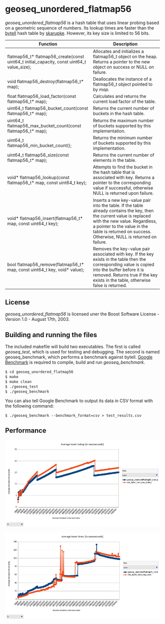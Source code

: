 # geoseq_unordered_flatmap56

*geoseq_unordered_flatmap56* is a hash table that uses linear probing based on a geometric sequence of numbers. Its lookup times are faster than the [bytell](https://github.com/skarupke/flat_hash_map) hash table by [skarupke](https://github.com/skarupke). However, its key size is limited to 56 bits.

|Function|Description|
|--------|-----------|
|flatmap56_t* flatmap56_create(const uint64_t initial_capacity, const uint64_t value_size);|Allocates and initializes a flatmap56_t object on the heap. Returns a pointer to the new object on success or NULL on failure.|
|void flatmap56_destroy(flatmap56_t* map);|Deallocates the instance of a flatmap56_t object pointed to by *map*.|
|float flatmap56_load_factor(const flatmap56_t* map);|Calculates and returns the current load factor of the table.|
|uint64_t flatmap56_bucket_count(const flatmap56_t* map);|Returns the current number of buckets in the hash table.|
|uint64_t flatmap56_max_bucket_count(const flatmap56_t* map);|Returns the maximum number of buckets supported by this implementation.|
|uint64_t flatmap56_min_bucket_count();|Returns the minimum number of buckets supported by this implementation.|
|uint64_t flatmap56_size(const flatmap56_t* map);|Returns the current number of elements in the table.|
|void* flatmap56_lookup(const flatmap56_t* map, const uint64_t key);|Attempts to find the bucket in the hash table that is associated with key. Returns a pointer to the corresponding value if successful, otherwise NULL is returned upon failure.|
|void* flatmap56_insert(flatmap56_t* map, const uint64_t key);|Inserts a new key-value pair into the table. If the table already contains the key, then the current value is replaced with the new value. Regardless, a pointer to the value in the table is returned on success. Otherwise, NULL is returned on failure.|
|bool flatmap56_remove(flatmap56_t* map, const uint64_t key, void* value);|Removes the key-value pair associated with key. If the key exists in the table then the corresponding value is copied into the buffer before it is removed. Returns true if the key exists in the table, otherwise false is returned.|

## License

*geoseq_unordered_flatmap56* is licensed uner the Boost Software License - Version 1.0 - August 17th, 2003.

## Building and running the files

The included makefile will build two executables. The first is called *geoseq_test*, which is used for testing and debugging. The second is named geoseq_benchmark, which performs a benchmark against bytell. [Google Benchmark](https://github.com/google/benchmark) is required to compile, build and run *geoseq_benchmark*.

    $ cd geoseq_unordered_flatmap56
    $ make
    $ make clean
    $ ./geoseq_test
    $ ./geoseq_benchmark

You can also tell Google Benchmark to output its data in CSV format with the following command:

    $ ./geoseq_benchmark --benchmark_format=csv > test_results.csv

## Performance

![Average lookup times](./images/lookup_chart.jpg)

![Average insertion/construction times](./images/insert_chart.jpg)